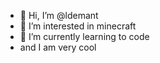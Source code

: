 - 👋 Hi, I’m @ldemant
- 👀 I’m interested in minecraft
- 🌱 I’m currently learning to code
- and I am very cool
<!---
ldemant/ldemant is a ✨ special ✨ repository because its `README.md` (this file) appears on your GitHub profile.
You can click the Preview link to take a look at your changes.
--->
